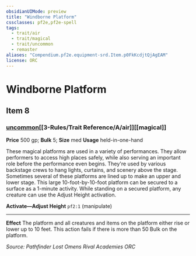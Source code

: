 ```yaml
---
obsidianUIMode: preview
title: "Windborne Platform"
cssclasses: pf2e,pf2e-spell
tags:
  - trait/air
  - trait/magical
  - trait/uncommon
  - remaster
aliases: "Compendium.pf2e.equipment-srd.Item.p0FkKcdjtQjAgEAM"
license: ORC
---
```

# Windborne Platform
## Item 8
### [uncommon](uncommon "Uncommon Rarity Trait")[[3-Rules/Trait Reference/A/air]][[magical]]


**Price** 500 gp; 
**Bulk** 5; **Size** med
**Usage** held-in-one-hand

These magical platforms are used in a variety of performances. They allow performers to access high places safely, while also serving an important role before the performance even begins. They're used by various backstage crews to hang lights, curtains, and scenery above the stage. Sometimes several of these platforms are lined up to make an upper and lower stage. This large 10-foot-by-10-foot platform can be secured to a surface as a 1-minute activity. While standing on a secured platform, any creature can use the Adjust Height activation.

**Activate—Adjust Height** `pf2:1` (manipulate)

* * *

**Effect** The platform and all creatures and items on the platform either rise or lower up to 10 feet. This action fails if there is more than 50 Bulk on the platform.

*Source: Pathfinder Lost Omens Rival Academies*
*ORC*